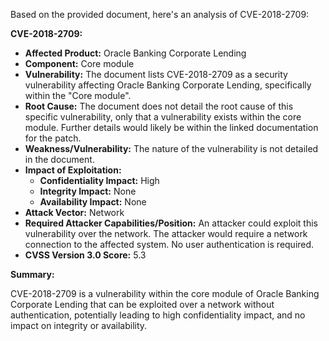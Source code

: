 Based on the provided document, here's an analysis of CVE-2018-2709:

**CVE-2018-2709:**

*   **Affected Product:** Oracle Banking Corporate Lending
*   **Component:** Core module
*   **Vulnerability:**  The document lists CVE-2018-2709 as a security vulnerability affecting Oracle Banking Corporate Lending, specifically within the "Core module". 
*   **Root Cause:**  The document does not detail the root cause of this specific vulnerability, only that a vulnerability exists within the core module. Further details would likely be within the linked documentation for the patch.
*  **Weakness/Vulnerability:**  The nature of the vulnerability is not detailed in the document.
*   **Impact of Exploitation:**
    *   **Confidentiality Impact:** High
    *   **Integrity Impact:** None
    *   **Availability Impact:** None
*   **Attack Vector:** Network
*   **Required Attacker Capabilities/Position:** An attacker could exploit this vulnerability over the network. The attacker would require a network connection to the affected system. No user authentication is required.
*   **CVSS Version 3.0 Score:** 5.3

**Summary:**

CVE-2018-2709 is a vulnerability within the core module of Oracle Banking Corporate Lending that can be exploited over a network without authentication, potentially leading to high confidentiality impact, and no impact on integrity or availability.